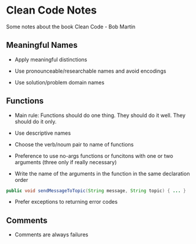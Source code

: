 # Clean Code Notes

Some notes about the book Clean Code - Bob Martin

## Meaningful Names

* Apply meaningful distinctions

* Use pronounceable/researchable names and avoid encodings

* Use solution/problem domain names

## Functions 

* Main rule: Functions should do one thing. They should do it well. They should do it only.

* Use descriptive names

* Choose the verb/noum pair to name of functions

* Preference to use no-args functions or funcitons with one or two arguments (three only if really necessary)

* Write the name of the arguments in the function in the same declaration order

```java
public void sendMessageToTopic(String message, String topic) { ... }
```
* Prefer exceptions to returning error codes

## Comments 

* Comments are always failures 

